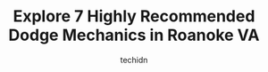 ---
layout: ampstory
image: https://images.unsplash.com/photo-1617814086906-d847a8bc6fca?ixlib=rb-4.0.3&ixid=MnwxMjA3fDB8MHxwaG90by1wYWdlfHx8fGVufDB8fHx8&auto=format&fit=crop&w=640&h=853&q=80
author: techidn
featured: false
description: For top-quality automotive repairs and maintenance, visit the 7 best Dodge Mechanic in Roanoke VA, USA. Their reputation for excellence and their dedication to customer satisfaction make the
title: Explore 7 Highly Recommended Dodge Mechanics in Roanoke VA
cover:
   title: Explore 7 Highly Recommended Dodge Mechanics in Roanoke VA
   subtitle: Rickpate
   background: https://images.unsplash.com/photo-1617814086906-d847a8bc6fca?ixlib=rb-4.0.3&ixid=MnwxMjA3fDB8MHxwaG90by1wYWdlfHx8fGVufDB8fHx8&auto=format&fit=crop&w=640&h=853&q=80

pages: 
 - layout: thirds
   top: <h1>#1 Techne Mechanical</h1>
   bottom: "<p>The mechanic genuinely helps me and gave me advice on how to move forward with repairs. I believe this shop has the utmost integrity, and I would recommend bringing all y</p>"
   background: https://www.knot35.com/toplist/wp-content/uploads/2023/06/best-dodge-mechanic-1-in-roanoke-va-1685840076.jpeg
   backgroundblur: true
 - layout: thirds
   top: <h1>#2 Waynes Imported Automotive</h1>
   bottom: "<p>2326 Franklin Rd SW, Roanoke, VA 24014, United States</p>"
   background: https://www.knot35.com/toplist/wp-content/uploads/2023/06/best-dodge-mechanic-2-in-roanoke-va-1685840077.jpeg
   cta:
      link: https://www.knot35.com/toplist/explore-7-highly-recommended-dodge-mechanics-in-roanoke-va/
      text: Explore 7 Highly Recommended Dodge Mechanics in Roanoke VA
 - layout: thirds
   top: <h1>#3 Mynitors Auto Repair</h1>
   bottom: "<p>1027 Campbell Ave SE #1115, Roanoke, VA 24013, United States</p>"
   background: https://www.knot35.com/toplist/wp-content/uploads/2023/06/best-dodge-mechanic-3-in-roanoke-va-1685840078.jpeg
   cta:
      link: https://www.knot35.com/toplist/explore-7-highly-recommended-dodge-mechanics-in-roanoke-va/
      text: Explore 7 Highly Recommended Dodge Mechanics in Roanoke VA
 - layout: thirds
   top: <h1>#4 P & M Auto Mechanic</h1>
   bottom: "<p>1308 McDowell Ave NE, Roanoke, VA 24012, United States</p>"
   background: https://images.unsplash.com/photo-1552083974-186346191183?ixlib=rb-4.0.3&ixid=MnwxMjA3fDB8MHxwaG90by1wYWdlfHx8fGVufDB8fHx8&auto=format&fit=crop&w=640&h=853&q=80
   cta:
      link: https://www.knot35.com/toplist/explore-7-highly-recommended-dodge-mechanics-in-roanoke-va/
      text: Explore 7 Highly Recommended Dodge Mechanics in Roanoke VA
 - layout: thirds
   top: <h1>#5 D & J Autowerks</h1>
   bottom: "<p>1914 Patterson Ave SW, Roanoke, VA 24016, United States</p>"
   background: https://images.unsplash.com/photo-1608501821300-4f99e58bba77?ixlib=rb-4.0.3&ixid=MnwxMjA3fDB8MHxwaG90by1wYWdlfHx8fGVufDB8fHx8&auto=format&fit=crop&w=640&h=853&q=80
   cta:
      link: https://www.knot35.com/toplist/explore-7-highly-recommended-dodge-mechanics-in-roanoke-va/
      text: Explore 7 Highly Recommended Dodge Mechanics in Roanoke VA
 - layout: thirds
   top: <h1>#6 Groves Automotive</h1>
   bottom: "<p>502 Rorer Ave SW, Roanoke, VA 24016, United States</p>"
   background: https://images.unsplash.com/photo-1613843873231-1447db182f97?ixlib=rb-4.0.3&ixid=MnwxMjA3fDB8MHxwaG90by1wYWdlfHx8fGVufDB8fHx8&auto=format&fit=crop&w=640&h=853&q=80
   cta:
      link: https://www.knot35.com/toplist/explore-7-highly-recommended-dodge-mechanics-in-roanoke-va/
      text: Explore 7 Highly Recommended Dodge Mechanics in Roanoke VA
 - layout: thirds
   top: <h1>#7 Ultimate Kustoms Auto Repair And Mobile Service</h1>
   bottom: "<p>6626 Williamson Rd, Roanoke, VA 24019, United States</p>"
   background: https://images.unsplash.com/photo-1484589065579-248aad0d8b13?ixlib=rb-4.0.3&ixid=MnwxMjA3fDB8MHxwaG90by1wYWdlfHx8fGVufDB8fHx8&auto=format&fit=crop&w=640&h=853&q=80
   cta:
      link: https://www.knot35.com/toplist/explore-7-highly-recommended-dodge-mechanics-in-roanoke-va/
      text: Explore 7 Highly Recommended Dodge Mechanics in Roanoke VA
 - layout: thirds
   middle: Continue reading...
   background: https://images.unsplash.com/photo-1533735380053-eb8d0759b24a?ixlib=rb-4.0.3&ixid=MnwxMjA3fDB8MHxwaG90by1wYWdlfHx8fGVufDB8fHx8&auto=format&fit=crop&w=640&h=853&q=80
   cta:
      link: https://www.knot35.com/toplist/explore-7-highly-recommended-dodge-mechanics-in-roanoke-va/
      text: Explore 7 Highly Recommended Dodge Mechanics in Roanoke VA
      
---